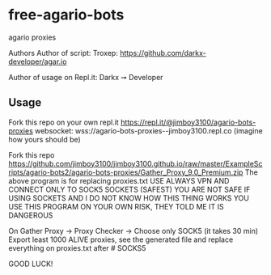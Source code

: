 # free-agario-bots
agario proxies

Authors
Author of script:
Troxep: https://github.com/darkx-developer/agar.io

Author of usage on Repl.it:
Darkx ➙ Developer

## Usage
Fork this repo on your own repl.it
https://repl.it/@jimboy3100/agario-bots-proxies
websocket: wss://agario-bots-proxies--jimboy3100.repl.co
(imagine how yours should be)

Fork this repo
https://github.com/jimboy3100/jimboy3100.github.io/raw/master/ExampleScripts/agario-bots2/agario-bots-proxies/Gather_Proxy_9.0_Premium.zip
The above program is for replacing proxies.txt
USE ALWAYS VPN AND CONNECT ONLY TO SOCK5 SOCKETS (SAFEST)
YOU ARE NOT SAFE IF USING SOCKETS AND I DO NOT KNOW HOW THIS THING WORKS
YOU USE THIS PROGRAM ON YOUR OWN RISK, THEY TOLD ME IT IS DANGEROUS

On Gather Proxy -> Proxy Checker -> Choose only SOCK5 (it takes 30 min)
Export least 1000 ALIVE proxies, see the generated file and replace everything on proxies.txt after # SOCKS5

GOOD LUCK!

